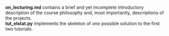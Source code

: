 __on_lecturing.md__ contains a brief and yet incomplete introductory description of the course philosophy and,
 most importantly, descriptions of the projects.  
__tut_elstat.py__ implements the skeleton of _one_ possible solution to the first two tutorials.